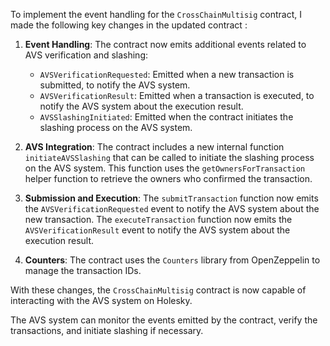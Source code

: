 To implement the event handling for the `CrossChainMultisig` contract, I made the following key changes in the updated contract :

1. **Event Handling**: The contract now emits additional events related to AVS verification and slashing:
   - `AVSVerificationRequested`: Emitted when a new transaction is submitted, to notify the AVS system.
   - `AVSVerificationResult`: Emitted when a transaction is executed, to notify the AVS system about the execution result.
   - `AVSSlashingInitiated`: Emitted when the contract initiates the slashing process on the AVS system.

2. **AVS Integration**: The contract includes a new internal function `initiateAVSSlashing` that can be called to initiate the slashing process on the AVS system. This function uses the `getOwnersForTransaction` helper function to retrieve the owners who confirmed the transaction.

3. **Submission and Execution**: The `submitTransaction` function now emits the `AVSVerificationRequested` event to notify the AVS system about the new transaction. The `executeTransaction` function now emits the `AVSVerificationResult` event to notify the AVS system about the execution result.

4. **Counters**: The contract uses the `Counters` library from OpenZeppelin to manage the transaction IDs.

With these changes, the `CrossChainMultisig` contract is now capable of interacting with the AVS system on Holesky.

The AVS system can monitor the events emitted by the contract, verify the transactions, and initiate slashing if necessary.